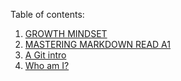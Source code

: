Table of contents: 

1. [GROWTH MINDSET](https://mohammadaltamimi98.github.io/Reading-notes/GrowthMindset)
2. [MASTERING MARKDOWN READ A1](https://mohammadaltamimi98.github.io/Reading-notes/reada1)
3. [A Git intro](https://mohammadaltamimi98.github.io/Reading-notes/asummary)
4. [Who am I?](https://mohammadaltamimi98.github.io/Reading-notes/ME)
